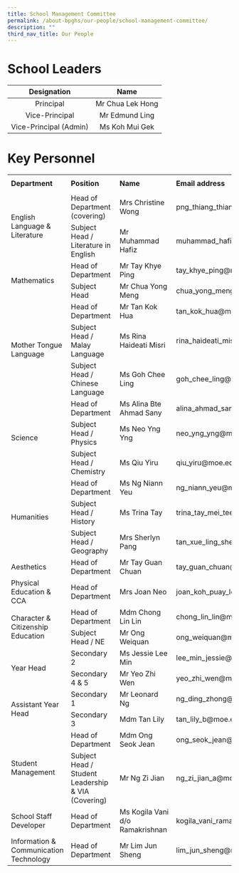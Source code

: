 ```yaml
---
title: School Management Committee
permalink: /about-bpghs/our-people/school-management-committee/
description: ""
third_nav_title: Our People
---
```

# School Leaders



| Designation | Name |
|:---:|:---:|
| Principal | Mr Chua Lek Hong |
| Vice-Principal | Mr Edmund Ling |
| Vice-Principal (Admin) | Ms Koh Mui Gek |




# Key Personnel




<table border="0" width="1087" cellspacing="0" cellpadding="0">
<tbody>
<tr>
	<td width="271" height="40"><strong>Department</strong></td>
<td width="285"><strong>Position</strong></td>
<td width="203"><strong>Name</strong></td>
<td width="328"><strong>Email address</strong></td>
</tr>
<tr>
<td rowspan="2" width="271" height="46">English Language &amp; Literature</td>
<td width="285">Head of Department (covering)</td>
<td width="203">Mrs Christine Wong</td>
<td width="328">png_thiang_thiang_christine@moe.edu.sg</td>
</tr>
<tr>
<td width="285" height="23">Subject Head / Literature in English</td>
<td width="203">Mr Muhammad Hafiz</td>
<td width="328">muhammad_hafiz_hanafia@moe.edu.sg</td>
</tr>
<tr>
<td rowspan="2" width="271" height="46">Mathematics</td>
<td width="285">Head of Department</td>
<td width="203">Mr Tay Khye Ping</td>
<td width="328">tay_khye_ping@moe.edu.sg</td>
</tr>
<tr>
<td width="285" height="23">Subject Head</td>
<td width="203">Mr Chua Yong Meng</td>
<td width="328">chua_yong_meng@moe.edu.sg</td>
</tr>
<tr>
<td rowspan="3" width="271" height="69">Mother Tongue Language</td>
<td width="285">Head of Department</td>
<td width="203">Mr Tan Kok Hua</td>
<td width="328">tan_kok_hua@moe.edu.sg</td>
</tr>
<tr>
<td width="285" height="23">Subject Head / Malay Language</td>
<td width="203">Ms Rina Haideati Misri</td>
<td width="328">rina_haideati_misri@moe.edu.sg</td>
</tr>
<tr>
<td width="285" height="23">Subject Head / Chinese Language</td>
<td width="203">Ms Goh Chee Ling</td>
<td width="328">goh_chee_ling@moe.edu.sg</td>
</tr>
<tr>
<td rowspan="3" width="271" height="69">Science</td>
<td width="285">Head of Department</td>
<td width="203">Ms Alina Bte Ahmad Sany</td>
<td width="328">alina_ahmad_sany@moe.edu.sg</td>
</tr>
<tr>
<td width="285" height="23">Subject Head / Physics</td>
<td width="203">Ms Neo Yng Yng</td>
<td width="328">neo_yng_yng@moe.edu.sg</td>
</tr>
<tr>
<td width="285" height="23">Subject Head / Chemistry</td>
<td width="203">Ms Qiu Yiru</td>
<td width="328">qiu_yiru@moe.edu.sg</td>
</tr>
<tr>
<td rowspan="3" width="271" height="69">Humanities</td>
<td width="285">Head of Department</td>
<td width="203">Ms Ng Niann Yeu</td>
<td width="328">ng_niann_yeu@moe.edu.sg</td>
</tr>
<tr>
<td width="285" height="23">Subject Head / History</td>
<td width="203">Ms Trina Tay</td>
<td width="328">trina_tay_mei_tee@moe.edu.sg</td>
</tr>
<tr>
<td width="285" height="23">Subject Head / Geography</td>
<td width="203">Mrs Sherlyn Pang</td>
<td width="328">tan_xue_ling_sherlyn@moe.edu.sg</td>
</tr>
<tr>
<td width="271" height="23">Aesthetics</td>
<td width="285">Head of Department</td>
<td width="203">Mr Tay Guan Chuan</td>
<td width="328">tay_guan_chuan@moe.edu.sg</td>
</tr>
<tr>
<td width="271" height="23">Physical Education &amp; CCA</td>
<td width="285">Head of Department</td>
<td width="203">Mrs Joan Neo</td>
<td width="328">joan_koh_puay_leng@moe.edu.sg</td>
</tr>
<tr>
<td rowspan="2" width="271" height="46">Character &amp; Citizenship Education</td>
<td width="285">Head of Department</td>
<td width="203">Mdm Chong Lin Lin</td>
<td width="328">chong_lin_lin@moe.edu.sg</td>
</tr>
<tr>
<td width="285" height="23">Subject Head / NE</td>
<td width="203">Mr Ong Weiquan</td>
<td width="328">ong_weiquan@moe.edu.sg</td>
</tr>
<tr>
<td rowspan="2" width="271" height="46">Year Head</td>
<td width="285">Secondary 2</td>
<td width="203">Ms Jessie Lee Min</td>
<td width="328">lee_min_jessie@moe.edu.sg</td>
</tr>
<tr>
<td width="285" height="23">Secondary 4 & 5</td>
<td width="203">Mr Yeo Zhi Wen</td>
<td width="328">yeo_zhi_wen@moe.edu.sg</td>
</tr>
<tr>
<td rowspan="2" width="271" height="46">Assistant Year Head</td>
<td width="285">Secondary 1</td>
<td width="203">Mr Leonard Ng</td>
<td width="328">ng_ding_zhong@moe.edu.sg</td>
</tr>
<tr>
<td width="285" height="23">Secondary 3</td>
<td width="203">Mdm Tan Lily</td>
<td width="328">tan_lily_b@moe.edu.sg</td>
</tr>
<tr>
<td rowspan="2" width="271" height="68">Student Management</td>
<td width="285">Head of Department</td>
<td width="203">Mdm Ong Seok Jean</td>
<td width="328">ong_seok_jean@moe.edu.sg</td>
</tr>
<tr>
<td width="285" height="45">Subject Head / Student Leadership &amp; VIA (Covering)</td>
<td width="203">Mr Ng Zi Jian</td>
<td width="328">ng_zi_jian_a@moe.edu.sg</td>
</tr>
<tr>
<td width="271" height="45">School Staff Developer&nbsp;</td>
<td width="285">Head of Department&nbsp;</td>
<td width="203">Ms Kogila Vani d/o Ramakrishnan&nbsp;</td>
<td width="328">kogila_vani_ramakrishnan@moe.edu.sg&nbsp;</td>
</tr>
<tr>
<td width="271" height="45">Information &amp; Communication Technology</td>
<td width="285">Head of Department</td>
<td width="203">Mr Lim Jun Sheng</td>
<td width="328">lim_jun_sheng@moe.edu.sg</td>
</tr>
</tbody>
</table>